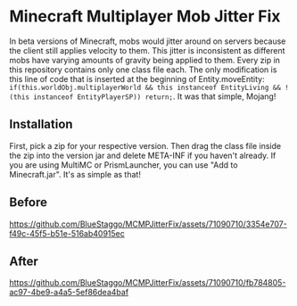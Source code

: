 # Minecraft Multiplayer Mob Jitter Fix

In beta versions of Minecraft, mobs would jitter around on servers because the client still applies velocity to them. This jitter is inconsistent as different mobs have varying amounts of gravity being applied to them. Every zip in this repository contains only one class file each. The only modification is this line of code that is inserted at the beginning of Entity.moveEntity: `if(this.worldObj.multiplayerWorld && this instanceof EntityLiving && !(this instanceof EntityPlayerSP)) return;`. It was that simple, Mojang!

## Installation
First, pick a zip for your respective version. Then drag the class file inside the zip into the version jar and delete META-INF if you haven't already. If you are using MultiMC or PrismLauncher, you can use "Add to Minecraft.jar". It's as simple as that!

## Before
https://github.com/BlueStaggo/MCMPJitterFix/assets/71090710/3354e707-f49c-45f5-b51e-516ab40915ec

## After
https://github.com/BlueStaggo/MCMPJitterFix/assets/71090710/fb784805-ac97-4be9-a4a5-5ef86dea4baf
